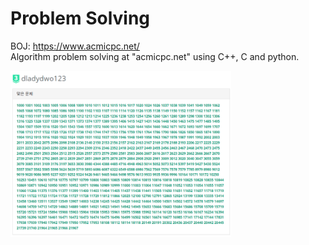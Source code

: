 # Problem Solving

BOJ: https://www.acmicpc.net/  
Algorithm problem solving at "acmicpc.net" using C++, C and python.

 <img src="./baekjun.png" alt="MLE" width="70%" height="70%"/>
